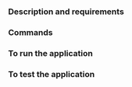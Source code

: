 ### Description and requirements


### Commands


### To run the application


### To test the application